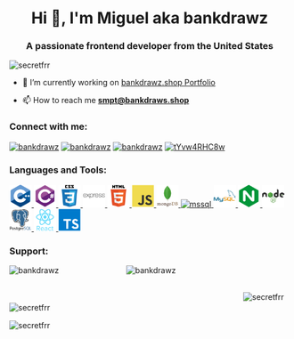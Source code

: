 


<h1 align="center">Hi 👋, I'm Miguel aka bankdrawz</h1>
<h3 align="center">A passionate frontend developer from the United States</h3>

<p align="left"> <img src="https://komarev.com/ghpvc/?username=secretfrr&label=Profile%20views&color=0e75b6&style=flat" alt="secretfrr" /> </p>

- 🔭 I’m currently working on [bankdrawz.shop Portfolio](https://github.com/secretfrr/bankdrawz.shop)

- 📫 How to reach me **smpt@bankdraws.shop**

<h3 align="left">Connect with me:</h3>
<p align="left">
<a href="https://twitter.com/bankdrawz" target="blank"><img align="center" src="https://raw.githubusercontent.com/rahuldkjain/github-profile-readme-generator/master/src/images/icons/Social/twitter.svg" alt="bankdrawz" height="30" width="40" /></a>
<a href="https://instagram.com/bankdrawz" target="blank"><img align="center" src="https://raw.githubusercontent.com/rahuldkjain/github-profile-readme-generator/master/src/images/icons/Social/instagram.svg" alt="bankdrawz" height="30" width="40" /></a>
<a href="https://www.youtube.com/c/bankdrawz" target="blank"><img align="center" src="https://raw.githubusercontent.com/rahuldkjain/github-profile-readme-generator/master/src/images/icons/Social/youtube.svg" alt="bankdrawz" height="30" width="40" /></a>
<a href="https://discord.gg/tYvw4RHC8w" target="blank"><img align="center" src="https://raw.githubusercontent.com/rahuldkjain/github-profile-readme-generator/master/src/images/icons/Social/discord.svg" alt="tYvw4RHC8w" height="30" width="40" /></a>
</p>

<h3 align="left">Languages and Tools:</h3>
<p align="left"> <a href="https://www.w3schools.com/cpp/" target="_blank" rel="noreferrer"> <img src="https://raw.githubusercontent.com/devicons/devicon/master/icons/cplusplus/cplusplus-original.svg" alt="cplusplus" width="40" height="40"/> </a> <a href="https://www.w3schools.com/cs/" target="_blank" rel="noreferrer"> <img src="https://raw.githubusercontent.com/devicons/devicon/master/icons/csharp/csharp-original.svg" alt="csharp" width="40" height="40"/> </a> <a href="https://www.w3schools.com/css/" target="_blank" rel="noreferrer"> <img src="https://raw.githubusercontent.com/devicons/devicon/master/icons/css3/css3-original-wordmark.svg" alt="css3" width="40" height="40"/> </a> <a href="https://expressjs.com" target="_blank" rel="noreferrer"> <img src="https://raw.githubusercontent.com/devicons/devicon/master/icons/express/express-original-wordmark.svg" alt="express" width="40" height="40"/> </a> <a href="https://www.w3.org/html/" target="_blank" rel="noreferrer"> <img src="https://raw.githubusercontent.com/devicons/devicon/master/icons/html5/html5-original-wordmark.svg" alt="html5" width="40" height="40"/> </a> <a href="https://developer.mozilla.org/en-US/docs/Web/JavaScript" target="_blank" rel="noreferrer"> <img src="https://raw.githubusercontent.com/devicons/devicon/master/icons/javascript/javascript-original.svg" alt="javascript" width="40" height="40"/> </a> <a href="https://www.mongodb.com/" target="_blank" rel="noreferrer"> <img src="https://raw.githubusercontent.com/devicons/devicon/master/icons/mongodb/mongodb-original-wordmark.svg" alt="mongodb" width="40" height="40"/> </a> <a href="https://www.microsoft.com/en-us/sql-server" target="_blank" rel="noreferrer"> <img src="https://www.svgrepo.com/show/303229/microsoft-sql-server-logo.svg" alt="mssql" width="40" height="40"/> </a> <a href="https://www.mysql.com/" target="_blank" rel="noreferrer"> <img src="https://raw.githubusercontent.com/devicons/devicon/master/icons/mysql/mysql-original-wordmark.svg" alt="mysql" width="40" height="40"/> </a> <a href="https://www.nginx.com" target="_blank" rel="noreferrer"> <img src="https://raw.githubusercontent.com/devicons/devicon/master/icons/nginx/nginx-original.svg" alt="nginx" width="40" height="40"/> </a> <a href="https://nodejs.org" target="_blank" rel="noreferrer"> <img src="https://raw.githubusercontent.com/devicons/devicon/master/icons/nodejs/nodejs-original-wordmark.svg" alt="nodejs" width="40" height="40"/> </a> <a href="https://www.postgresql.org" target="_blank" rel="noreferrer"> <img src="https://raw.githubusercontent.com/devicons/devicon/master/icons/postgresql/postgresql-original-wordmark.svg" alt="postgresql" width="40" height="40"/> </a> <a href="https://reactjs.org/" target="_blank" rel="noreferrer"> <img src="https://raw.githubusercontent.com/devicons/devicon/master/icons/react/react-original-wordmark.svg" alt="react" width="40" height="40"/> </a> <a href="https://www.typescriptlang.org/" target="_blank" rel="noreferrer"> <img src="https://raw.githubusercontent.com/devicons/devicon/master/icons/typescript/typescript-original.svg" alt="typescript" width="40" height="40"/> </a> </p>

<h3 align="left">Support:</h3>
<p><a href="https://www.buymeacoffee.com/bankdrawz"> <img align="left" src="https://cdn.buymeacoffee.com/buttons/v2/default-yellow.png" height="50" width="210" alt="bankdrawz" /></a><a href="https://ko-fi.com/bankdrawz"> <img align="left" src="https://cdn.ko-fi.com/cdn/kofi3.png?v=3" height="50" width="210" alt="bankdrawz" /></a></p><br><br>

<p><img align="left" src="https://github-readme-stats.vercel.app/api/top-langs?username=secretfrr&show_icons=true&locale=en&layout=compact" alt="secretfrr" /></p>

<p>&nbsp;<img align="center" src="https://github-readme-stats.vercel.app/api?username=secretfrr&show_icons=true&locale=en" alt="secretfrr" /></p>

<p><img align="center" src="https://github-readme-streak-stats.herokuapp.com/?user=secretfrr&" alt="secretfrr" /></p>


  
</div>
